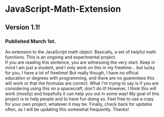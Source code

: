 # JavaScript-Math-Extension
## Version 1.1!
### Published March 1st.

An extension to the JavaScript math object.  Basically, a set of helpful math functions.  This is an ongoing and experimental project.  
If you are reading this sentence, you are witnessing the very start.
Keep in mind I am just a student, and I only work on this in my freetime... but lucky for you, I have a lot of freetime!
But really though, I have no offical education or degrees with programming, and there are no guarentees this will work or that the formulas are correct.
What I'm trying to say is if you are considering using this on a spacecraft, don't do it!
However, I think this will work (mostly) and hopefully it can help you out in some way!
My goal of this project is to help people and to have fun doing so.  Feel free to use a copy for your own project, whatever it may be.
Finally, check back for updates often, as I will be updating this somewhat frequently.
Thanks!
